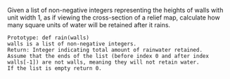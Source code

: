 Given a list of non-negative integers representing the heights of walls with unit width 1, as if viewing the cross-section of a relief map, calculate how many square units of water will be retained after it rains.

    Prototype: def rain(walls)
    walls is a list of non-negative integers.
    Return: Integer indicating total amount of rainwater retained.
    Assume that the ends of the list (before index 0 and after index walls[-1]) are not walls, meaning they will not retain water.
    If the list is empty return 0.
